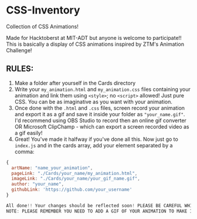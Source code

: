 # CSS-Inventory
Collection of CSS Animations!

Made for Hacktoberst at MIT-ADT but anyone is welcome to participate!!
This is basically a display of CSS animations inspired by ZTM's Animation Challenge!

## RULES:
1. Make a folder after yourself in the Cards directory
2. Write your `my_animation.html` and `my_animation.css` files containing your animation and link them using `<style>`; no `<script>` allowed! Just pure CSS. You can be as imaginative as you want with your animation.
3. Once done with the `.html` and `.css` files, screen record your animation and export it as a gif and save it inside your folder as `"your_name.gif"`. I'd recommend using OBS Studio to record then an online gif converter OR Microsoft ClipChamp - which can export a screen recorded video as a gif easily!  
4. Great! You've made it halfway if you've done all this. Now just go to `index.js` and in the cards array, add your element separated by a comma:

```javascript
{
  artName: "name_your_animation",
  pageLink: "./Cards/your_name/my_animation.html",
  imageLink: "./Cards/your_name/your_gif_name.gif",
  author: "your_name",
  githubLink: 'https://github.com/your_username'
}

All done!! Your changes should be reflected soon! PLEASE BE CAREFUL WHILE LINKING YOUR CREATION, USE YOUR OWN FOLDER.
NOTE: PLEASE REMEMBER YOU NEED TO ADD A GIF OF YOUR ANIMATION TO MAKE IT SHOW UP ON THE MAIN WEBSITE. THANKS!





